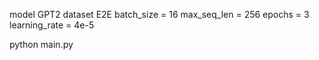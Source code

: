 model GPT2 
dataset E2E
batch_size = 16
max_seq_len = 256
epochs = 3
learning_rate = 4e-5
    
python main.py

